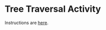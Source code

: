 # Tree Traversal Activity

Instructions are [here](https://docs.google.com/document/d/1Dib-DiPxj_cWZnnlv3uNO3FFpkKDa0greh5pEy9Rlh4/edit?usp=sharing).
